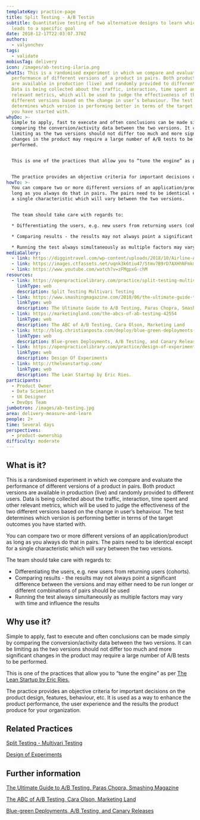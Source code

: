 ```yaml
---
templateKey: practice-page
title: Split Testing - A/B Testin
subtitle: Quantitative testing of two alternative designs to learn which better
  leads to a specific goal
date: 2018-12-17T22:03:07.370Z
authors:
  - valyonchev
tags:
  - validate
mobiusTag: delivery
icon: /images/ab-testing-ilaria.png
whatIs: This is a randomised experiment in which we compare and evaluate the
  performance of different versions of a product in pairs. Both product versions
  are available in production (live) and randomly provided to different users.
  Data is being collected about the traffic, interaction, time spent and other
  relevant metrics, which will be used to judge the effectiveness of the two
  different versions based on the change in user’s behaviour. The test
  determines which version is performing better in terms of the target outcomes
  you have started with.
whyDo: >-
  Simple to apply, fast to execute and often conclusions can be made simply by
  comparing the conversion/activity data between the two versions. It can be
  limiting as the two versions should not differ too much and more significant
  changes in the product may require a large number of A/B tests to be
  performed.


  This is one of the practices that allow you to “tune the engine” as per [The Lean Startup by Eric Ries.](http://theleanstartup.com/)


  The practice provides an objective criteria for important decisions on the product design, features, behaviour, etc. It is used as a way to enhance the product performance, the user experience and the results the product produce for your organization.
howTo: >-
  You can compare two or more different versions of an application/product as
  long as you always do that in pairs. The pairs need to be identical except for
  a single characteristic which will vary between the two versions.


  The team should take care with regards to:

  * Differentiating the users, e.g. new users from returning users (cohorts).

  * Comparing results - the results may not always point a significant difference between the versions and may either need to be run longer or different combinations of pairs should be used.

  * Running the test always simultaneously as multiple factors may vary with time and influence the results.
mediaGallery:
  - link: https://diggintravel.com/wp-content/uploads/2018/10/Airline-AB-testing-in-action.jpg
  - link: https://images.ctfassets.net/uqnk3k6tiu47/5tmv7B9rD7AXHhNFmkmanI/db02e3c92b6def26a624a0d8a9a0e19a/https___b2bquotes.com_sn_uploads_ab-testing.png
  - link: https://www.youtube.com/watch?v=zFMgpxG-chM
resources:
  - link: https://openpracticelibrary.com/practice/split-testing-multivari-testing/
    linkType: web
    description: Split Testing Multivari Testing
  - link: https://www.smashingmagazine.com/2010/06/the-ultimate-guide-to-a-b-testing/
    linkType: web
    description: The Ultimate Guide to A/B Testing, Paras Chopra, Smashing Magazine
  - link: https://marketingland.com/the-abcs-of-ab-testing-42554
    linkType: web
    description: The ABC of A/B Testing, Cara Olson, Marketing Land
  - link: http://blog.christianposta.com/deploy/blue-green-deployments-a-b-testing-and-canary-releases/
    linkType: web
    description: Blue-green Deployments, A/B Testing, and Canary Releases
  - link: https://openpracticelibrary.com/practice/design-of-experiments/
    linkType: web
    description: Design Of Experiments
  - link: http://theleanstartup.com/
    linkType: web
    description: The Lean Startup by Eric Ries.
participants:
  - Product Owner
  - Data Scientist
  - UX Designer
  - DevOps Team
jumbotron: /images/ab-testing.jpg
area: delivery-measure-and-learn
people: 2+
time: Several days
perspectives:
  - product-ownership
difficulty: moderate
---
```

## What is it?

This is a randomised experiment in which we compare and evaluate the performance of different versions of a product in pairs. Both product versions are available in production (live) and randomly provided to different users. Data is being collected about the traffic, interaction, time spent and other relevant metrics, which will be used to judge the effectiveness of the two different versions based on the change in user’s behaviour. The test determines which version is performing better in terms of the target outcomes you have started with.

You can compare two or more different versions of an application/product as long as you always do that in pairs. The pairs need to be identical except for a single characteristic which will vary between the two versions.

The team should take care with regards to:

- Differentiating the users, e.g. new users from returning users (cohorts).
- Comparing results - the results may not always point a significant difference between the versions and may either need to be run longer or different combinations of pairs should be used
- Running the test always simultaneously as multiple factors may vary with time and influence the results

## Why use it?

Simple to apply, fast to execute and often conclusions can be made simply by comparing the conversion/activity data between the two versions. It can be limiting as the two versions should not differ too much and more significant changes in the product may require a large number of A/B tests to be performed.

This is one of the practices that allow you to “tune the engine” as per [The Lean Startup by Eric Ries.](http://theleanstartup.com/)

The practice provides an objective criteria for important decisions on the product design, features, behaviour, etc. It is used as a way to enhance the product performance, the user experience and the results the product produce for your organization.

## Related Practices

[Split Testing - Multivari Testing](https://openpracticelibrary.com/practice/split-testing-multivari-testing/)

[Design of Experiments](https://openpracticelibrary.com/practice/design-of-experiments/)

## Further information

[The Ultimate Guide to A/B Testing, Paras Chopra, Smashing Magazine](https://www.smashingmagazine.com/2010/06/the-ultimate-guide-to-a-b-testing/)

[The ABC of A/B Testing, Cara Olson, Marketing Land](https://marketingland.com/the-abcs-of-ab-testing-42554)

[Blue-green Deployments, A/B Testing, and Canary Releases](http://blog.christianposta.com/deploy/blue-green-deployments-a-b-testing-and-canary-releases/)
